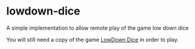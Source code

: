 # lowdown-dice
A simple implementation to allow remote play of the game low down dice 

You will still need a copy of the game [LowDown Dice](https://www.amazon.ca/Lowdown-Write-Family-Boards-Markers/dp/B07XC3J7YV) in order to play.
